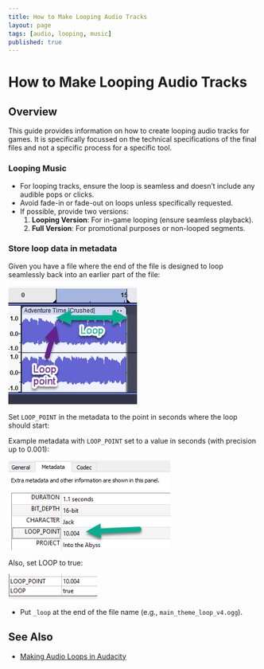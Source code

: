 ```yaml
---
title: How to Make Looping Audio Tracks
layout: page
tags: [audio, looping, music]
published: true
---
```

# How to Make Looping Audio Tracks

## Overview

This guide provides information on how to create looping audio tracks for games. It is specifically focussed on the technical specifications of the final files and not a specific process for a specific tool.

### **Looping Music**

- For looping tracks, ensure the loop is seamless and doesn’t include any audible pops or clicks.
- Avoid fade-in or fade-out on loops unless specifically requested.
- If possible, provide two versions:
  1. **Looping Version**: For in-game looping (ensure seamless playback).
  2. **Full Version**: For promotional purposes or non-looped segments.

### **Store loop data in metadata**

Given you have a file where the end of the file is designed to loop seamlessly back into an earlier part of the file:

![alt text](image-3.png)

Set `LOOP_POINT` in the metadata to the point in seconds where the loop should start:

Example metadata with `LOOP_POINT` set to a value in seconds (with precision up to 0.001):

![alt text](image-2.png)

Also, set LOOP to true:

![alt text](image-4.png)

- Put `_loop` at the end of the file name (e.g., `main_theme_loop_v4.ogg`).

## See Also

- [Making Audio Loops in Audacity](https://support.audacityteam.org/music/working-with-audio-loops/making-audio-loops)
